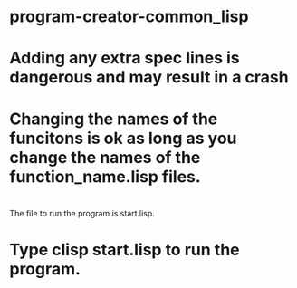 # program-creator-common_lisp
# Adding any extra spec lines is dangerous and may result in a crash
# Changing the names of the funcitons is ok as long as you change the names of the function_name.lisp files.
#
 The file to run the program is start.lisp.
# Type clisp start.lisp to run the program.